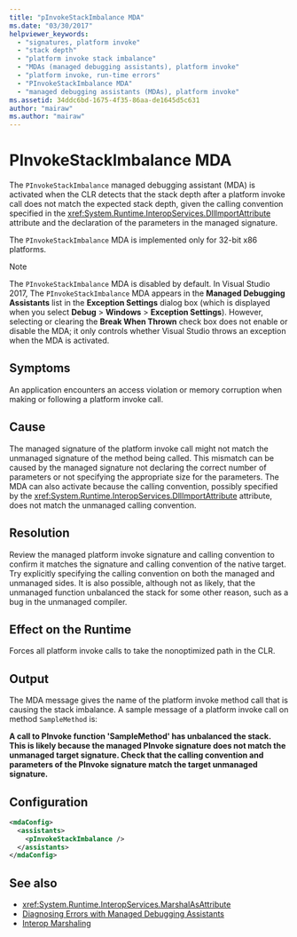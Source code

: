 ```yaml
---
title: "pInvokeStackImbalance MDA"
ms.date: "03/30/2017"
helpviewer_keywords:
  - "signatures, platform invoke"
  - "stack depth"
  - "platform invoke stack imbalance"
  - "MDAs (managed debugging assistants), platform invoke"
  - "platform invoke, run-time errors"
  - "PInvokeStackImbalance MDA"
  - "managed debugging assistants (MDAs), platform invoke"
ms.assetid: 34ddc6bd-1675-4f35-86aa-de1645d5c631
author: "mairaw"
ms.author: "mairaw"
---
```

# PInvokeStackImbalance MDA

The `PInvokeStackImbalance` managed debugging assistant (MDA) is activated when the CLR detects that the stack depth after a platform invoke call does not match the expected stack depth, given the calling convention specified in the <xref:System.Runtime.InteropServices.DllImportAttribute> attribute and the declaration of the parameters in the managed signature.

The `PInvokeStackImbalance` MDA is implemented only for 32-bit x86 platforms.

> [!NOTE]
> The `PInvokeStackImbalance` MDA is disabled by default. In Visual Studio 2017, The `PInvokeStackImbalance` MDA appears in the **Managed Debugging Assistants** list in the **Exception Settings** dialog box (which is displayed when you select **Debug** > **Windows** > **Exception Settings**). However, selecting or clearing the **Break When Thrown** check box does not enable or disable the MDA; it only controls whether Visual Studio throws an exception when the MDA is activated.

## Symptoms

An application encounters an access violation or memory corruption when making or following a platform invoke call.

## Cause

The managed signature of the platform invoke call might not match the unmanaged signature of the method being called.  This mismatch can be caused by the managed signature not declaring the correct number of parameters or not specifying the appropriate size for the parameters.  The MDA can also activate because the calling convention, possibly specified by the <xref:System.Runtime.InteropServices.DllImportAttribute> attribute, does not match the unmanaged calling convention.

## Resolution

Review the managed platform invoke signature and calling convention to confirm it matches the signature and calling convention of the native target.  Try explicitly specifying the calling convention on both the managed and unmanaged sides. It is also possible, although not as likely, that the unmanaged function unbalanced the stack for some other reason, such as a bug in the unmanaged compiler.

## Effect on the Runtime

Forces all platform invoke calls to take the nonoptimized path in the CLR.

## Output

The MDA message gives the name of the platform invoke method call that is causing the stack imbalance. A sample message of a platform invoke call on method `SampleMethod` is:

**A call to PInvoke function 'SampleMethod' has unbalanced the stack. This is likely because the managed PInvoke signature does not match the unmanaged target signature. Check that the calling convention and parameters of the PInvoke signature match the target unmanaged signature.**

## Configuration

```xml
<mdaConfig>
  <assistants>
    <pInvokeStackImbalance />
  </assistants>
</mdaConfig>
```

## See also

- <xref:System.Runtime.InteropServices.MarshalAsAttribute>
- [Diagnosing Errors with Managed Debugging Assistants](../../../docs/framework/debug-trace-profile/diagnosing-errors-with-managed-debugging-assistants.md)
- [Interop Marshaling](../../../docs/framework/interop/interop-marshaling.md)
